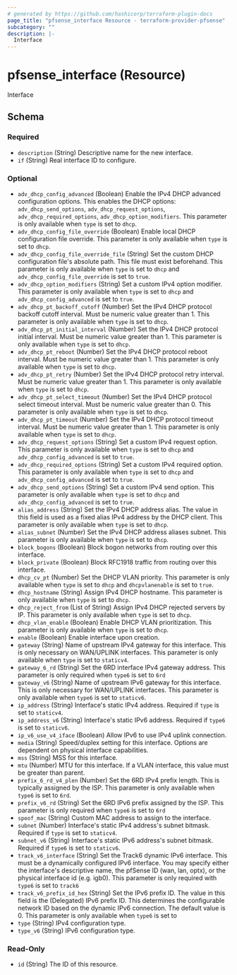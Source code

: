 ```yaml
---
# generated by https://github.com/hashicorp/terraform-plugin-docs
page_title: "pfsense_interface Resource - terraform-provider-pfsense"
subcategory: ""
description: |-
  Interface
---
```


# pfsense_interface (Resource)

Interface



<!-- schema generated by tfplugindocs -->
## Schema

### Required

- `description` (String) Descriptive name for the new interface.
- `if` (String) Real interface ID to configure.

### Optional

- `adv_dhcp_config_advanced` (Boolean) Enable the IPv4 DHCP advanced configuration options. This enables the DHCP options: `adv_dhcp_send_options`, `adv_dhcp_request_options`, `adv_dhcp_required_options`, `adv_dhcp_option_modifiers`. This parameter is only available when `type` is set to `dhcp`.
- `adv_dhcp_config_file_override` (Boolean) Enable local DHCP configuration file override. This parameter is only available when `type` is set to `dhcp`.
- `adv_dhcp_config_file_override_file` (String) Set the custom DHCP configuration file's absolute path. This file must exist beforehand. This parameter is only available when `type` is set to `dhcp` and `adv_dhcp_config_file_override` is set to `true`.
- `adv_dhcp_option_modifiers` (String) Set a custom IPv4 option modifier. This parameter is only available when `type` is set to `dhcp` and `adv_dhcp_config_advanced` is set to `true`.
- `adv_dhcp_pt_backoff_cutoff` (Number) Set the IPv4 DHCP protocol backoff cutoff interval. Must be numeric value greater than 1. This parameter is only available when `type` is set to `dhcp`.
- `adv_dhcp_pt_initial_interval` (Number) Set the IPv4 DHCP protocol initial interval. Must be numeric value greater than 1. This parameter is only available when `type` is set to `dhcp`.
- `adv_dhcp_pt_reboot` (Number) Set the IPv4 DHCP protocol reboot interval. Must be numeric value greater than 1. This parameter is only available when `type` is set to `dhcp`.
- `adv_dhcp_pt_retry` (Number) Set the IPv4 DHCP protocol retry interval. Must be numeric value greater than 1. This parameter is only available when `type` is set to `dhcp`.
- `adv_dhcp_pt_select_timeout` (Number) Set the IPv4 DHCP protocol select timeout interval. Must be numeric value greater than 0. This parameter is only available when `type` is set to `dhcp`.
- `adv_dhcp_pt_timeout` (Number) Set the IPv4 DHCP protocol timeout interval. Must be numeric value greater than 1. This parameter is only available when `type` is set to `dhcp`.
- `adv_dhcp_request_options` (String) Set a custom IPv4 request option. This parameter is only available when `type` is set to `dhcp` and `adv_dhcp_config_advanced` is set to `true`.
- `adv_dhcp_required_options` (String) Set a custom IPv4 required option. This parameter is only available when `type` is set to `dhcp` and `adv_dhcp_config_advanced` is set to `true`.
- `adv_dhcp_send_options` (String) Set a custom IPv4 send option. This parameter is only available when `type` is set to `dhcp` and `adv_dhcp_config_advanced` is set to `true`.
- `alias_address` (String) Set the IPv4 DHCP address alias. The value in this field is used as a fixed alias IPv4 address by the DHCP  client. This parameter is only available when `type` is set to `dhcp`.
- `alias_subnet` (Number) Set the IPv4 DHCP address aliases subnet. This parameter is only available when `type` is set to `dhcp`.
- `block_bogons` (Boolean) Block bogon networks from routing over this interface.
- `block_private` (Boolean) Block RFC1918 traffic from routing over this interface.
- `dhcp_cv_pt` (Number) Set the DHCP VLAN priority. This parameter is only available when `type` is set to `dhcp` and `dhcpvlanenable` is set to `true`.
- `dhcp_hostname` (String) Assign IPv4 DHCP hostname. This parameter is only available when `type` is set to `dhcp`.
- `dhcp_reject_from` (List of String) Assign IPv4 DHCP rejected servers by IP. This parameter is only available when `type` is set to `dhcp`.
- `dhcp_vlan_enable` (Boolean) Enable DHCP VLAN prioritization. This parameter is only available when `type` is set to `dhcp`.
- `enable` (Boolean) Enable interface upon creation.
- `gateway` (String) Name of upstream IPv4 gateway for this interface. This is only necessary on WAN/UPLINK interfaces. This parameter is only available when `type` is set to `staticv4`.
- `gateway_6_rd` (String) Set the 6RD interface IPv4 gateway address. This parameter is only required when `type6` is set to `6rd`
- `gateway_v6` (String) Name of upstream IPv6 gateway for this interface. This is only necessary for WAN/UPLINK interfaces. This parameter is only available when `type6` is set to `staticv6`.
- `ip_address` (String) Interface's static IPv4 address. Required if `type` is set to `staticv4`.
- `ip_address_v6` (String) Interface's static IPv6 address. Required if `type6` is set to `staticv6`.
- `ip_v6_use_v4_iface` (Boolean) Allow IPv6 to use IPv4 uplink connection.
- `media` (String) Speed/duplex setting for this interface. Options are dependent on physical interface capabilities.
- `mss` (String) MSS for this interface.
- `mtu` (Number) MTU for this interface. If a VLAN interface, this value must be greater than parent.
- `prefix_6_rd_v4_plen` (Number) Set the 6RD IPv4 prefix length. This is typically assigned by the ISP. This parameter is only available when `type6` is set to `6rd`.
- `prefix_v6_rd` (String) Set the 6RD IPv6 prefix assigned by the ISP. This parameter is only required when `type6` is set to `6rd`
- `spoof_mac` (String) Custom MAC address to assign to the interface.
- `subnet` (Number) Interface's static IPv4 address's subnet bitmask. Required if `type` is set to `staticv4`.
- `subnet_v6` (String) Interface's static IPv6 address's subnet bitmask. Required if `type6` is set to `staticv6`.
- `track_v6_interface` (String) Set the Track6 dynamic IPv6 interface. This must be a dynamically configured IPv6 interface. You may specify either the interface's descriptive name, the pfSense ID (wan, lan, optx), or the physical interface id (e.g. igb0). This parameter is only required with `type6` is set to `track6`
- `track_v6_prefix_id_hex` (String) Set the IPv6 prefix ID. The value in this field is the (Delegated) IPv6 prefix ID. This determines the configurable network ID based on the dynamic IPv6 connection. The default value is 0. This parameter is only available when `type6` is set to
- `type` (String) IPv4 configuration type.
- `type_v6` (String) IPv6 configuration type.

### Read-Only

- `id` (String) The ID of this resource.
